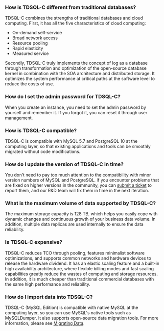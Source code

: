 
### How is TDSQL-C different from traditional databases?
TDSQL-C combines the strengths of traditional databases and cloud computing. First, it has all the five characteristics of cloud computing:
- On-demand self-service
- Broad network access
- Resource pooling
- Rapid elasticity
- Measured service

Secondly, TDSQL-C truly implements the concept of log as a database through transformation and optimization of the open-source database kernel in combination with the SOA architecture and distributed storage. It optimizes the system performance at critical paths at the software level to reduce the costs of use.

### How do I set the admin password for TDSQL-C?
When you create an instance, you need to set the admin password by yourself and remember it. If you forgot it, you can reset it through user management.

### How is TDSQL-C compatible?
TDSQL-C is compatible with MySQL 5.7 and PostgreSQL 10 at the computing layer, so that existing applications and tools can be smoothly migrated without code modifications.

### How do I update the version of TDSQL-C in time?
You don't need to pay too much attention to the compatibility with minor version numbers of MySQL and PostgreSQL. If you encounter problems that are fixed on higher versions in the community, you can [submit a ticket](https://console.cloud.tencent.com/workorder/category) to report them, and our R&D team will fix them in time in the next iteration.

### What is the maximum volume of data supported by TDSQL-C?
The maximum storage capacity is 128 TB, which helps you easily cope with dynamic changes and continuous growth of your business data volume. In addition, multiple data replicas are used internally to ensure the data reliability.

### Is TDSQL-C expensive?
TDSQL-C reduces TCO through pooling, features minimalist software optimizations, and supports common networks and hardware devices to release the hardware dividend. It has an elastic scaling feature and a built-in high availability architecture, where flexible billing modes and fast scaling capabilities greatly reduce the wastes of computing and storage resources. In addition, it is much cheaper than traditional commercial databases with the same high performance and reliability.

### How do I import data into TDSQL-C?
TDSQL-C (MySQL Edition) is compatible with native MySQL at the computing layer, so you can use MySQL's native tools such as MySQLDumper. It also supports open-source data migration tools. For more information, please see [Migrating Data](https://intl.cloud.tencent.com/document/product/1098/40638).
